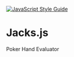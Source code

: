 [![JavaScript Style Guide](https://img.shields.io/badge/code_style-standard-brightgreen.svg)](https://standardjs.com)

# Jacks.js
Poker Hand Evaluator
